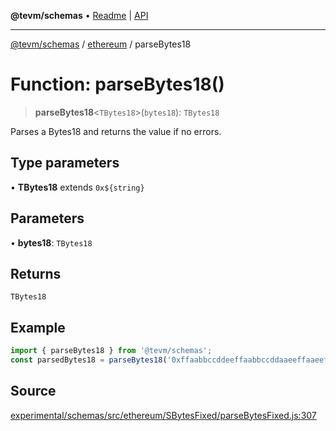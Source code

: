 **@tevm/schemas** • [Readme](../../README.md) \| [API](../../modules.md)

***

[@tevm/schemas](../../README.md) / [ethereum](../README.md) / parseBytes18

# Function: parseBytes18()

> **parseBytes18**\<`TBytes18`\>(`bytes18`): `TBytes18`

Parses a Bytes18 and returns the value if no errors.

## Type parameters

• **TBytes18** extends ```0x${string}```

## Parameters

• **bytes18**: `TBytes18`

## Returns

`TBytes18`

## Example

```ts
import { parseBytes18 } from '@tevm/schemas';
const parsedBytes18 = parseBytes18('0xffaabbccddeeffaabbccddaaeeffaaeeffbb');
```

## Source

[experimental/schemas/src/ethereum/SBytesFixed/parseBytesFixed.js:307](https://github.com/evmts/tevm-monorepo/blob/main/experimental/schemas/src/ethereum/SBytesFixed/parseBytesFixed.js#L307)
